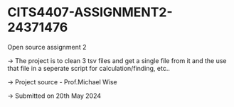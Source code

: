 # CITS4407-ASSIGNMENT2-24371476
Open source assignment 2

-> The project is to clean 3 tsv files and get a single file from it and the use that file in a seperate script for calculation/finding, etc..

-> Project source - Prof.Michael Wise

-> Submitted on 20th May 2024